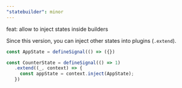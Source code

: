 ```yaml
---
"statebuilder": minor
---
```


feat: allow to inject states inside builders

Since this version, you can inject other states into plugins (`.extend`).

```ts
const AppState = defineSignal(() => ({})

const CounterState = defineSignal(() => 1)
   .extend((_, context) => {
     const appState = context.inject(AppState);
   })
```
